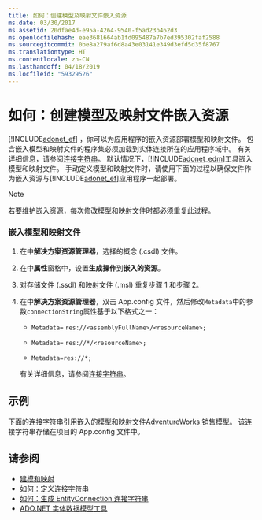 ```yaml
---
title: 如何：创建模型及映射文件嵌入资源
ms.date: 03/30/2017
ms.assetid: 20dfae4d-e95a-4264-9540-f5ad23b462d3
ms.openlocfilehash: eae3681664ab1fd095487a7b7ed395302faf2588
ms.sourcegitcommit: 0be8a279af6d8a43e03141e349d3efd5d35f8767
ms.translationtype: HT
ms.contentlocale: zh-CN
ms.lasthandoff: 04/18/2019
ms.locfileid: "59329526"
---
```

# <a name="how-to-make-model-and-mapping-files-embedded-resources"></a>如何：创建模型及映射文件嵌入资源
[!INCLUDE[adonet_ef](../../../../../includes/adonet-ef-md.md)] ，你可以为应用程序的嵌入资源部署模型和映射文件。 包含嵌入模型和映射文件的程序集必须加载到实体连接所在的应用程序域中。 有关详细信息，请参阅[连接字符串](../../../../../docs/framework/data/adonet/ef/connection-strings.md)。 默认情况下，[!INCLUDE[adonet_edm](../../../../../includes/adonet-edm-md.md)]工具嵌入模型和映射文件。 手动定义模型和映射文件时，请使用下面的过程以确保文件作为嵌入资源与[!INCLUDE[adonet_ef](../../../../../includes/adonet-ef-md.md)]应用程序一起部署。  
  
> [!NOTE]
>  若要维护嵌入资源，每次修改模型和映射文件时都必须重复此过程。  
  
### <a name="to-embed-model-and-mapping-files"></a>嵌入模型和映射文件  
  
1. 在中**解决方案资源管理器**，选择的概念 (.csdl) 文件。  
  
2. 在中**属性**窗格中，设置**生成操作**到**嵌入的资源**。  
  
3. 对存储文件 (.ssdl) 和映射文件 (.msl) 重复步骤 1 和步骤 2。  
  
4. 在中**解决方案资源管理器**，双击 App.config 文件，然后修改`Metadata`中的参数`connectionString`属性基于以下格式之一：  
  
    -   `Metadata=` `res://<assemblyFullName>/<resourceName>;`  
  
    -   `Metadata=` `res://*/<resourceName>;`  
  
    -   `Metadata=res://*;`  
  
     有关详细信息，请参阅[连接字符串](../../../../../docs/framework/data/adonet/ef/connection-strings.md)。  
  
## <a name="example"></a>示例  
 下面的连接字符串引用嵌入的模型和映射文件[AdventureWorks 销售模型](https://github.com/Microsoft/sql-server-samples/releases/tag/adventureworks)。 该连接字符串存储在项目的 App.config 文件中。  

## <a name="see-also"></a>请参阅

- [建模和映射](../../../../../docs/framework/data/adonet/ef/modeling-and-mapping.md)
- [如何：定义连接字符串](../../../../../docs/framework/data/adonet/ef/how-to-define-the-connection-string.md)
- [如何：生成 EntityConnection 连接字符串](../../../../../docs/framework/data/adonet/ef/how-to-build-an-entityconnection-connection-string.md)
- [ADO.NET 实体数据模型工具](https://docs.microsoft.com/previous-versions/dotnet/netframework-4.0/bb399249(v=vs.100))
